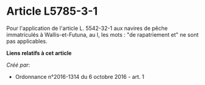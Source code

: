 # Article L5785-3-1

Pour l'application de l'article L. 5542-32-1 aux navires de pêche immatriculés à Wallis-et-Futuna, au I, les mots : "de
rapatriement et" ne sont pas applicables.

**Liens relatifs à cet article**

_Créé par_:

  - Ordonnance n°2016-1314 du 6 octobre 2016 - art. 1
